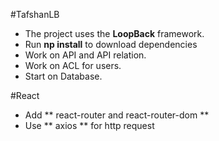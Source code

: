 #TafshanLB

* The project uses the **LoopBack** framework.
* Run **np install** to download dependencies
* Work on API and API relation.
* Work on ACL for users.
* Start on Database.

#React
* Add ** react-router and react-router-dom **
* Use ** axios ** for http request
